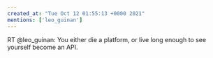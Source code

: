 ```yaml
---
created_at: "Tue Oct 12 01:55:13 +0000 2021"
mentions: ['leo_guinan']
---
```


RT @leo_guinan: You either die a platform, or live long enough to see yourself become an API.